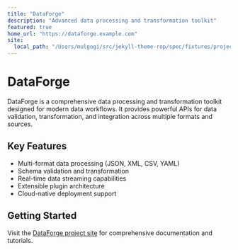 ```yaml
---
title: "DataForge"
description: "Advanced data processing and transformation toolkit"
featured: true
home_url: "https://dataforge.example.com"
site:
  local_path: "/Users/mulgogi/src/jekyll-theme-rop/spec/fixtures/project"
---
```


# DataForge

DataForge is a comprehensive data processing and transformation toolkit designed for modern data workflows. It provides powerful APIs for data validation, transformation, and integration across multiple formats and sources.

## Key Features

- Multi-format data processing (JSON, XML, CSV, YAML)
- Schema validation and transformation
- Real-time data streaming capabilities
- Extensible plugin architecture
- Cloud-native deployment support

## Getting Started

Visit the [DataForge project site](https://dataforge.example.com) for comprehensive documentation and tutorials.
